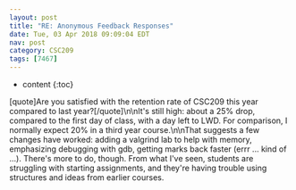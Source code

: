 ```yaml
---
layout: post
title: "RE: Anonymous Feedback Responses"
date: Tue, 03 Apr 2018 09:09:04 EDT
nav: post
category: CSC209
tags: [7467]
---
```


* content
{:toc}

[quote]Are you satisfied with the retention rate of CSC209 this year compared to last year?[/quote]\n\nIt's still high: about a 25% drop, compared to the first day of class, with a day left to LWD. For comparison, I normally expect 20% in a third year course.\n\nThat suggests a few changes have worked: adding a valgrind lab to help with memory, emphasizing debugging with gdb, getting marks back faster (errr ... kind of ...). There's more to do, though. From what I've seen, students are struggling with starting assignments, and they're having trouble using structures and ideas from earlier courses.
<!-- more -->
<p></p>
